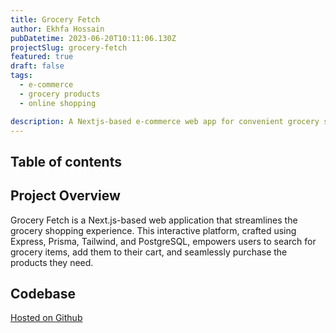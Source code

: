 ```yaml
---
title: Grocery Fetch
author: Ekhfa Hossain
pubDatetime: 2023-06-20T10:11:06.130Z
projectSlug: grocery-fetch
featured: true
draft: false
tags:
  - e-commerce
  - grocery products
  - online shopping

description: A Nextjs-based e-commerce web app for convenient grocery shopping where you can effortlessly find, add, and purchase your grocery items with convenience.
---
```


## Table of contents

## Project Overview

<p style='text-align: justify;'>

Grocery Fetch is a Next.js-based web application that streamlines the grocery shopping experience. This interactive platform, crafted using Express, Prisma, Tailwind, and PostgreSQL, empowers users to search for grocery items, add them to their cart, and seamlessly purchase the products they need.

</p>

## Codebase

[Hosted on Github](https://github.com/ekhfa/grocery-fetch)
